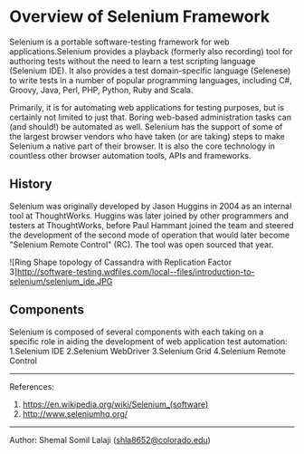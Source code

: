 # Overview of Selenium Framework

Selenium is a portable software-testing framework for web applications.Selenium provides a playback (formerly also recording) tool for authoring tests without the need to learn a test scripting language (Selenium IDE). It also provides a test domain-specific language (Selenese) to write tests in a number of popular programming languages, including C#, Groovy, Java, Perl, PHP, Python, Ruby and Scala.


Primarily, it is for automating web applications for testing purposes, but is certainly not limited to just that. Boring web-based administration tasks can (and should!) be automated as well.
Selenium has the support of some of the largest browser vendors who have taken (or are taking) steps to make Selenium a native part of their browser. It is also the core technology in countless other browser automation tools, APIs and frameworks.

## History

Selenium was originally developed by Jason Huggins in 2004 as an internal tool at ThoughtWorks. Huggins was later joined by other programmers and testers at ThoughtWorks, before Paul Hammant joined the team and steered the development of the second mode of operation that would later become "Selenium Remote Control" (RC). The tool was open sourced that year.

![Ring Shape topology of Cassandra with Replication Factor 3]http://software-testing.wdfiles.com/local--files/introduction-to-selenium/selenium_ide.JPG
## Components
Selenium is composed of several components with each taking on a specific role in aiding the development of web application test automation:
1.Selenium IDE
2.Selenium WebDriver
3.Selenium Grid
4.Selenium Remote Control


---
References: 
1. https://en.wikipedia.org/wiki/Selenium_(software)
2. http://www.seleniumhq.org/


---

Author: Shemal Somil Lalaji (shla8652@colorado.edu)
